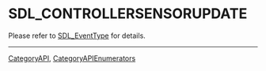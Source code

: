 # SDL_CONTROLLERSENSORUPDATE

Please refer to [SDL_EventType](SDL_EventType) for details.

----
[CategoryAPI](CategoryAPI), [CategoryAPIEnumerators](CategoryAPIEnumerators)

